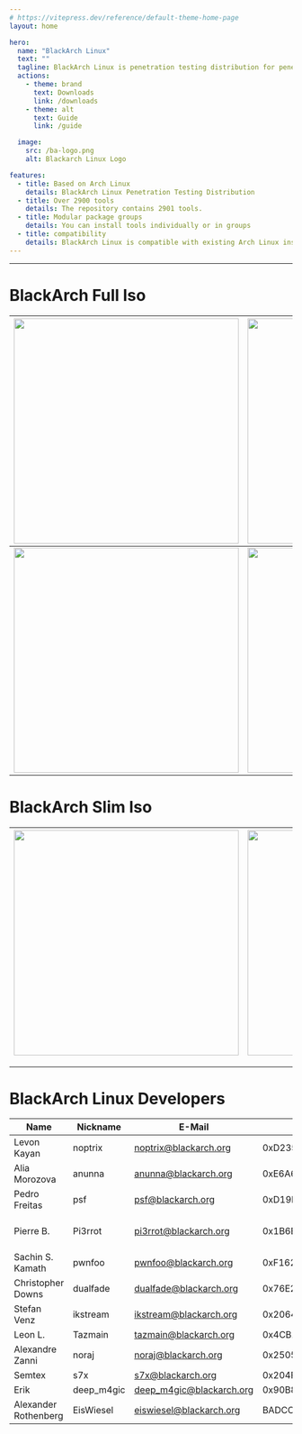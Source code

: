 ```yaml
---
# https://vitepress.dev/reference/default-theme-home-page
layout: home

hero:
  name: "BlackArch Linux"
  text: ""
  tagline: BlackArch Linux is penetration testing distribution for penetration testers and security researchers.
  actions:
    - theme: brand
      text: Downloads
      link: /downloads
    - theme: alt
      text: Guide
      link: /guide

  image:
    src: /ba-logo.png
    alt: Blackarch Linux Logo

features:
  - title: Based on Arch Linux
    details: BlackArch Linux Penetration Testing Distribution
  - title: Over 2900 tools
    details: The repository contains 2901 tools.
  - title: Modular package groups
    details: You can install tools individually or in groups
  - title: compatibility
    details: BlackArch Linux is compatible with existing Arch Linux installations.
---
```


---

# BlackArch Full Iso

| <img src="https://blackarch.org/images/screenshots/thumbnails/fluxbox_thumbnail.jpg" width="400"/>  | <img src="https://blackarch.org/images/screenshots/thumbnails/i3_thumbnail.jpg" width="400"/>   | <img src="https://blackarch.org/images/screenshots/thumbnails/awesome_thumbnail.jpg" width="400"/> |
| --------------------------------------------------------------------------------------------------- | ----------------------------------------------------------------------------------------------- | -------------------------------------------------------------------------------------------------- |
| <img src="https://blackarch.org/images/screenshots/thumbnails/spectrwm_thumbnail.jpg" width="400"/> | <img src="https://blackarch.org/images/screenshots/thumbnails/lxdm_thumbnail.jpg" width="400"/> | <img src="https://blackarch.org/images/screenshots/thumbnails/grub_thumbnail.jpg" width="400"/>    |

# BlackArch Slim Iso

| <img src="https://blackarch.org/images/screenshots/thumbnails/menu_slim.jpg" width="400"/> | <img src="https://blackarch.org/images/screenshots/thumbnails/menu_slim_two.jpg" width="400"/> | <img src="https://blackarch.org/images/screenshots/thumbnails/terminal_slim.jpg" width="400"/> |
| ------------------------------------------------------------------------------------------ | ---------------------------------------------------------------------------------------------- | ---------------------------------------------------------------------------------------------- |

---

# BlackArch Linux Developers

| Name                 | Nickname   | E-Mail                   | GPG Key            | Role                      |
| -------------------- | ---------- | ------------------------ | ------------------ | ------------------------- |
| Levon Kayan          | noptrix    | noptrix@blackarch.org    | 0xD235838E6231C179 | Noob                      |
| Alia Morozova        | anunna     | anunna@blackarch.org     | 0xE6A67BD79DB34F2F | Developer                 |
| Pedro Freitas        | psf        | psf@blackarch.org        | 0xD19B5EDE9A23FDF3 | Developer                 |
| Pierre B.            | Pi3rrot    | pi3rrot@blackarch.org    | 0x1B6EC0AB4ADEDC63 | Developer, Torrent Master |
| Sachin S. Kamath     | pwnfoo     | pwnfoo@blackarch.org     | 0xF16278F70171823A | Developer                 |
| Christopher Downs    | dualfade   | dualfade@blackarch.org   | 0x76E2456FB8E1C494 | Developer                 |
| Stefan Venz          | ikstream   | ikstream@blackarch.org   | 0x206477038CAA1975 | Developer                 |
| Leon L.              | Tazmain    | tazmain@blackarch.org    | 0x4CB1EBA0BA75AF84 | Developer                 |
| Alexandre Zanni      | noraj      | noraj@blackarch.org      | 0x2505B21F5BFB05CA | Developer                 |
| Semtex               | s7x        | s7x@blackarch.org        | 0x204FE13F461E386F | Developer                 |
| Erik                 | deep_m4gic | deep_m4gic@blackarch.org | 0x90B8BF85707DE0D2 | Designer                  |
| Alexander Rothenberg | EisWiesel  | eiswiesel@blackarch.org  | BADCODEBADCODE     | WebDesigner               |
